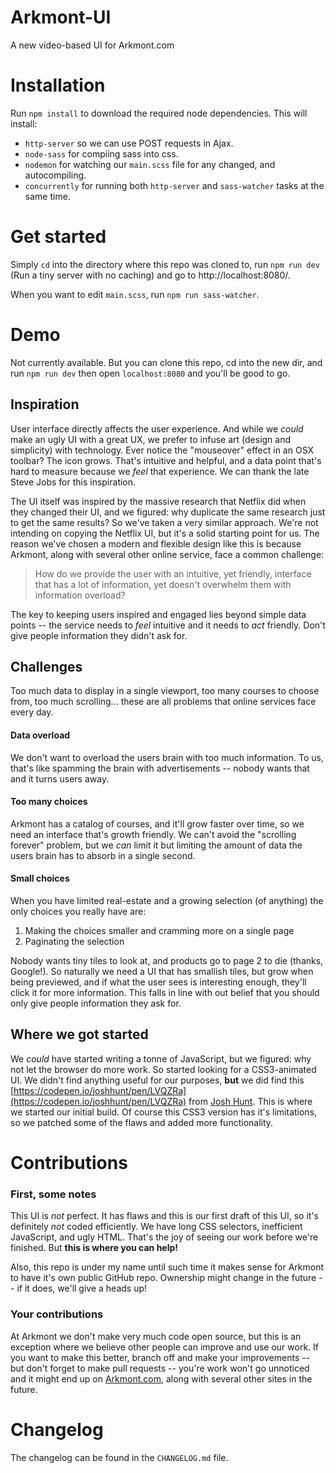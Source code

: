 # Arkmont-UI
A new video-based UI for Arkmont.com

# Installation
Run `npm install` to download the required node dependencies. This will install:
- `http-server` so we can use POST requests in Ajax. 
- `node-sass` for compiing sass into css. 
- `nodemon` for watching our `main.scss` file for any changed, and autocompiling.
- `concurrently` for running both `http-server` and `sass-watcher` tasks at the same time.

# Get started
Simply `cd` into the directory where this repo was cloned to, run `npm run dev` (Run a tiny server with no caching) and go to http://localhost:8080/.

When you want to edit `main.scss`, run `npm run sass-watcher`. 

# Demo
Not currently available. But you can clone this repo, cd into the new dir, and run `npm run dev` then open `localhost:8080` and you'll be good to go. 

## Inspiration
User interface directly affects the user experience. And while we *could* make an ugly UI with a great UX, we prefer to infuse art (design and simplicity) with technology. Ever notice the "mouseover" effect in an OSX toolbar? The icon grows. That's intuitive and helpful, and a data point that's hard to measure because we *feel* that experience. We can thank the late Steve Jobs for this inspiration. 

The UI itself was inspired by the massive research that Netflix did when they changed their UI, and we figured: why duplicate the same research just to get the same results? So we've taken a very similar approach. We're not intending on copying the Netflix UI, but it's a solid starting point for us. The reason we've chosen a modern and flexible design like this is because Arkmont, along with several other online service, face a common challenge:
> How do we provide the user with an intuitive, yet friendly, interface that has a lot of information, yet doesn't overwhelm them with information overload? 

The key to keeping users inspired and engaged lies beyond simple data points -- the service needs to *feel* intuitive and it needs to *act* friendly. Don't give people information they didn't ask for. 

## Challenges 
Too much data to display in a single viewport, too many courses to choose from, too much scrolling... these are all problems that online services face every day. 
#### Data overload
We don't want to overload the users brain with too much information. To us, that's like spamming the brain with advertisements -- nobody wants that and it turns users away. 
#### Too many choices
Arkmont has a catalog of courses, and it'll grow faster over time, so we need an interface that's growth friendly. We can't avoid the "scrolling forever" problem, but we *can* limit it but limiting the amount of data the users brain has to absorb in a single second. 
#### Small choices
When you have limited real-estate and a growing selection (of anything) the only choices you really have are:

1. Making the choices smaller and cramming more on a single page
2. Paginating the selection

Nobody wants tiny tiles to look at, and products go to page 2 to die (thanks, Google!). So naturally we need a UI that has smallish tiles, but grow when being previewed, and if what the user sees is interesting enough, they'll click it for more information. This falls in line with out belief that you should only give people information they ask for. 

## Where we got started
We *could* have started writing a tonne of JavaScript, but we figured: why not let the browser do more work. So started looking for a CSS3-animated UI. We didn't find anything useful for our purposes, __but__ we did find this [https://codepen.io/joshhunt/pen/LVQZRa](https://codepen.io/joshhunt/pen/LVQZRa) from [Josh Hunt](https://github.com/joshhunt). This is where we started our initial build. Of course this CSS3 version has it's limitations, so we patched some of the flaws and added more functionality. 

# Contributions
### First, some notes
This UI is *not* perfect. It has flaws and this is our first draft of this UI, so it's definitely *not* coded efficiently. We have long CSS selectors, inefficient JavaScript, and ugly HTML. That's the joy of seeing our work before we're finished. But __this is where you can help!__

Also, this repo is under my name until such time it makes sense for Arkmont to have it's own public GitHub repo. Ownership might change in the future -- if it does, we'll give a heads up! 

### Your contributions 
At Arkmont we don't make very much code open source, but this is an exception where we believe other people can improve and use our work. If you want to make this better, branch off and make your improvements -- but don't forget to make pull requests -- you're work won't go unnoticed and it might end up on [Arkmont.com](https://arkmont.com), along with several other sites in the future. 

# Changelog 
The changelog can be found in the `CHANGELOG.md` file. 